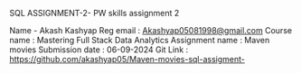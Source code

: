 SQL ASSIGNMENT-2-
PW skills assignment 2 

Name - Akash Kashyap
Reg email : Akashyap05081998@gmail.com
Course name : Mastering Full Stack Data Analytics
Assignment name : Maven movies
Submission date : 06-09-2024
Git Link : https://github.com/akashyap05/Maven-movies-sql-assigment-

